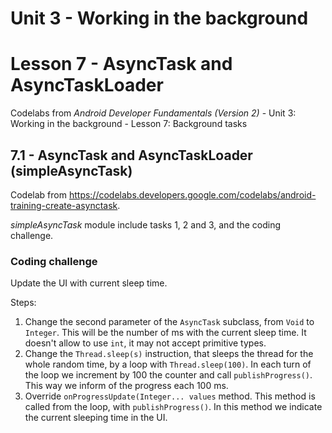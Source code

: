 # Unit 3 - Working in the background

# Lesson 7 - AsyncTask and AsyncTaskLoader

Codelabs from *Android Developer Fundamentals (Version 2)* - Unit 3: Working in the background - Lesson 7: Background tasks

## 7.1 - AsyncTask and AsyncTaskLoader (simpleAsyncTask)

Codelab from https://codelabs.developers.google.com/codelabs/android-training-create-asynctask.

*simpleAsyncTask* module include tasks 1, 2 and 3, and the coding challenge.

### Coding challenge

Update the UI with current sleep time.

Steps:
  1. Change the second parameter of the `AsyncTask` subclass, from `Void` to `Integer`. This will be the number of ms with the current sleep time.
    It doesn't allow to use `int`, it may not accept primitive types.
  2. Change the `Thread.sleep(s)` instruction, that sleeps the thread for the whole random time, by a loop with `Thread.sleep(100)`. In each turn of the loop we increment by 100 the counter and call `publishProgress()`. This way we inform of the progress each 100 ms.
  3. Override `onProgressUpdate(Integer... values` method. This method is called from the loop, with `publishProgress()`. In this method we indicate the current sleeping time in the UI.
  
   
  